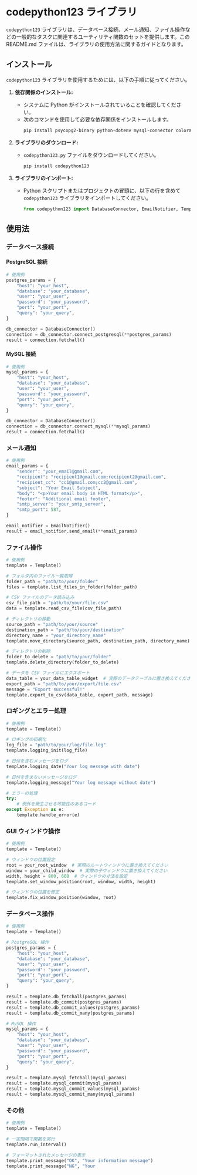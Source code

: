 # codepython123 ライブラリ

`codepython123` ライブラリは、データベース接続、メール通知、ファイル操作などの一般的なタスクに関連するユーティリティ関数のセットを提供します。この README.md ファイルは、ライブラリの使用方法に関するガイドとなります。

## インストール

`codepython123` ライブラリを使用するためには、以下の手順に従ってください。

1. **依存関係のインストール:**
   - システムに Python がインストールされていることを確認してください。
   - 次のコマンドを使用して必要な依存関係をインストールします。
     ```bash
     pip install psycopg2-binary python-dotenv mysql-connector colorama
     ```

2. **ライブラリのダウンロード:**
   - `codepython123.py` ファイルをダウンロードしてください。
     ```python
     pip install codepython123
     ```
3. **ライブラリのインポート:**
   - Python スクリプトまたはプロジェクトの冒頭に、以下の行を含めて `codepython123` ライブラリをインポートしてください。
     ```python
     from codepython123 import DatabaseConnector, EmailNotifier, Template
     ```

## 使用法

### データベース接続

#### PostgreSQL 接続

```python
# 使用例
postgres_params = {
    "host": "your_host",
    "database": "your_database",
    "user": "your_user",
    "password": "your_password",
    "port": "your_port",
    "query": "your_query",
}

db_connector = DatabaseConnector()
connection = db_connector.connect_postgresql(**postgres_params)
result = connection.fetchall()
```

#### MySQL 接続

```python
# 使用例
mysql_params = {
    "host": "your_host",
    "database": "your_database",
    "user": "your_user",
    "password": "your_password",
    "port": "your_port",
    "query": "your_query",
}

db_connector = DatabaseConnector()
connection = db_connector.connect_mysql(**mysql_params)
result = connection.fetchall()
```

### メール通知

```python
# 使用例
email_params = {
    "sender": "your_email@gmail.com",
    "recipient": "recipient1@gmail.com;recipient2@gmail.com",
    "recipient_cc": "cc1@gmail.com;cc2@gmail.com",
    "subject": "Your Email Subject",
    "body": "<p>Your email body in HTML format</p>",
    "footer": "Additional email footer",
    "smtp_server": "your_smtp_server",
    "smtp_port": 587,
}

email_notifier = EmailNotifier()
result = email_notifier.send_email(**email_params)
```

### ファイル操作

```python
# 使用例
template = Template()

# フォルダ内のファイル一覧取得
folder_path = "path/to/your/folder"
files = template.list_files_in_folder(folder_path)

# CSV ファイルのデータ読み込み
csv_file_path = "path/to/your/file.csv"
data = template.read_csv_file(csv_file_path)

# ディレクトリの移動
source_path = "path/to/your/source"
destination_path = "path/to/your/destination"
directory_name = "your_directory_name"
template.move_directory(source_path, destination_path, directory_name)

# ディレクトリの削除
folder_to_delete = "path/to/your/folder"
template.delete_directory(folder_to_delete)

# データを CSV ファイルにエクスポート
data_table = your_data_table_widget  # 実際のデータテーブルに置き換えてください
export_path = "path/to/your/export/file.csv"
message = "Export successful!"
template.export_to_csv(data_table, export_path, message)
```

### ロギングとエラー処理

```python
# 使用例
template = Template()

# ロギングの初期化
log_file = "path/to/your/log/file.log"
template.logging_init(log_file)

# 日付を含むメッセージをログ
template.logging_date("Your log message with date")

# 日付を含まないメッセージをログ
template.logging_message("Your log message without date")

# エラーの処理
try:
    # 例外を発生させる可能性のあるコード
except Exception as e:
    template.handle_error(e)
```

### GUI ウィンドウ操作

```python
# 使用例
template = Template()

# ウィンドウの位置設定
root = your_root_window  # 実際のルートウィンドウに置き換えてください
window = your_child_window  # 実際の子ウィンドウに置き換えてください
width, height = 800, 600  # ウィンドウの寸法を設定
template.set_window_position(root, window, width, height)

# ウィンドウの位置を修正
template.fix_window_position(window, root)
```

### データベース操作

```python
# 使用例
template = Template()

# PostgreSQL 操作
postgres_params = {
    "host": "your_host",
    "database": "your_database",
    "user": "your_user",
    "password": "your_password",
    "port": "your_port",
    "query": "your_query",
}

result = template.db_fetchall(postgres_params)
result = template.db_commit(postgres_params)
result = template.db_commit_values(postgres_params)
result = template.db_commit_many(postgres_params)

# MySQL 操作
mysql_params = {
    "host": "your_host",
    "database": "your_database",
    "user": "your_user",
    "password": "your_password",
    "port": "your_port",
    "query": "your_query",
}

result = template.mysql_fetchall(mysql_params)
result = template.mysql_commit(mysql_params)
result = template.mysql_commit_values(mysql_params)
result = template.mysql_commit_many(mysql_params)
```

### その他

```python
# 使用例
template = Template()

# 一定間隔で関数を実行
template.run_interval()

# フォーマットされたメッセージの表示
template.print_message("OK", "Your information message")
template.print_message("NG", "Your
